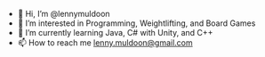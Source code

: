 - 👋 Hi, I’m @lennymuldoon
- 👀 I’m interested in Programming, Weightlifting, and Board Games
- 🌱 I’m currently learning Java, C# with Unity, and C++
- 📫 How to reach me lenny.muldoon@gmail.com

<!---
lennymuldoon/lennymuldoon is a ✨ special ✨ repository because its `README.md` (this file) appears on your GitHub profile.
You can click the Preview link to take a look at your changes.
--->
